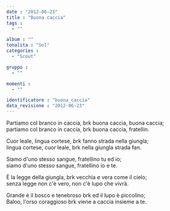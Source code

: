 ```yaml
---
date : "2012-06-23"
title : "Buona caccia"
tags : 
  - ""

album : ""
tonalita : "Sol"
categories : 
  - "Scout"

gruppo : 
  - ""

momenti : 
  - ""

identificatore : "buona_caccia"
data_revisione : "2012-06-23"
---
```

  
  
Partiamo col branco in caccia, brk buona caccia, buona caccia;  
partiamo col branco in caccia, brk buona caccia, fratellin.  
  
  
  
Cuor leale, lingua cortese, brk fanno strada nella giungla;  
lingua cortese, cuor leale, brk nella giungla strada fan.  
  
  
  
Siamo d'uno stesso sangue, fratellino tu ed io;  
siamo d'uno stesso sangue, fratellino io e te.  
  
  
  
È la legge della giungla, brk vecchia e vera come il cielo;  
senza legge non c'è vero, non c'è lupo che vivrà.  
  
  
  
Grande è il bosco e tenebroso brk ed il lupo è piccolino;  
Baloo, l'orso coraggioso brk viene a caccia insieme a te.  
  
  
  
